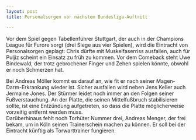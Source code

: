 ```yaml
---
layout: post
title: Personalsorgen vor nächstem Bundesliga-Auftritt

---
```


Vor dem Spiel gegen Tabellenführer Stuttgart, der auch in der Champions League für Furore sorgt (drei Siege aus vier Spielen), wird die Eintracht von Personalsorgen geplagt: Chris dürfte mit Muskelfaserriss ausfallen, auch für Puljiz scheint ein Einsatz zu früh zu kommen. Vor dem Comeback steht Uwe Bindewald, der trotz gebrochener Finger und Zehen spielen könnte, obwohl er noch Schmerzen hat. 

Bei Andreas Möller kommt es darauf an, wie fit er nach seiner Magen-Darm-Erkrankung wieder ist. Sicher ausfallen wird neben Jens Keller auch Jermaine Jones. Der Stürmer leidet noch immer an den Folgen seiner Fußverstauchung. An der Platte, die seinen Mittelfußbruch stabilisieren sollte, ist eine Entzündung aufgetreten, so dass die Platte möglicherweise vorzeitig entfernt werden muss.  
Darüberhinaus fehlt noch Torhüter Nummer drei, Andreas Menger, der frei bekam, um in Köln seinen Trainerschein machen zu können. Er soll bei der Eintracht künftig als Torwarttrainer fungieren.

